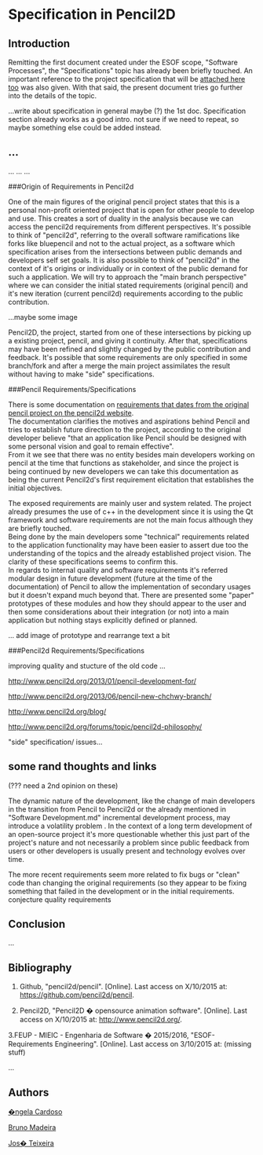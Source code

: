 # Specification in Pencil2D

## Introduction

Remitting the first document created under the ESOF scope, "Software Processes",
the "Specifications" topic has already been briefly touched. An important reference to
the project specification that will be
[attached here too](http://www.pencil2d.org/2010/06/the-vision-for-pencil-by-pascal-naidon/)
 was also given.
With that said, the present document tries go further into the details of the topic.

...write about specification in general maybe (?)
the 1st doc. Specification section already works as a good intro.
not sure if we need to repeat, so maybe something else could be added instead.

## ...

... ... ...

###Origin of Requirements in Pencil2d

One of the main figures of the original pencil project states that this is a personal
 non-profit oriented project that is open for other people to develop and use. This creates a sort of 
 duality in the analysis because we can access the pencil2d requirements from
 different perspectives.
 It's possible to think of "pencil2d", referring to the overall software ramifications like
 forks like bluepencil and not to the actual project, as a software which specification arises
 from the intersections between public demands and developers self set goals.
 It is also possible to think of "pencil2d" in the context of it's origins or individually or
 in context of the public demand for such a application.
 We will try to approach the "main branch perspective" where we can consider the initial stated requirements (original pencil)
 and it's new iteration (current pencil2d) requirements according to the public contribution.
 
 ...maybe some image
 
Pencil2D, the project, started from one of these intersections by picking up a existing project, pencil, and giving it continuity.
 After that, specifications may have been refined and slightly changed by the public contribution and feedback. It's possible 
 that some requirements are only specified in some branch/fork and after a merge the main
 project assimilates the result without having to make "side" specifications.
 
 
 ###Pencil Requirements/Specifications

There is some documentation on [requirements that dates from the original pencil project on the pencil2d website](http://www.pencil2d.org/2010/06/the-vision-for-pencil-by-pascal-naidon/).
<br>The documentation clarifies the motives and aspirations behind Pencil and tries to establish future direction to the project, according to the original developer believe "that 
an application like Pencil should be designed with some personal vision and goal to remain effective".
<br>From it we see that there was no entity besides main developers working on pencil at the time that functions as stakeholder, and since the project is being continued
 by new developers we can take this documentation as being the current Pencil2d's first requirement elicitation that establishes the initial objectives.

The exposed requirements are mainly user and system related. The project already presumes the use of c++ in the development since it is using the Qt framework
 and software requirements are not the main focus although they are briefly touched.
<br>Being done by the main developers some "technical" requirements related to the application functionality may have been easier to assert due too the understanding of the topics
 and the already established project vision. The clarity of these specifications seems to confirm this. 
<br>In regards to internal quality and software requirements it's referred modular design in future development (future at the time of the documentation) of
 Pencil to allow the implementation of secondary usages but it doesn't expand much beyond that. There are presented some "paper" prototypes of 
 these modules and how they should appear to the user and then some considerations about their integration (or not) into a main application but nothing stays explicitly defined or planned. 

... add image of prototype and rearrange text a bit
  
  
 
 ###Pencil2d Requirements/Specifications
 
improving quality and stucture of the old code ...

http://www.pencil2d.org/2013/01/pencil-development-for/

http://www.pencil2d.org/2013/06/pencil-new-chchwy-branch/

http://www.pencil2d.org/blog/

http://www.pencil2d.org/forums/topic/pencil2d-philosophy/

"side" specification/ issues...
 
## some rand thoughts and links

(??? need a 2nd opinion on these)

The dynamic nature of the development, like the change of main developers in the transition from Pencil to Pencil2d  or the already mentioned in "Software Development.md" incremental development process,
 may introduce a volatility problem . In the context of a long term development of an open-source project it's more questionable whether this just part of the project's nature and
 not necessarily a problem since public feedback from users or other developers is usually present and technology evolves over time.
 
 The more recent requirements seem more related to fix bugs or "clean" code than changing the original requirements
 (so they appear to be fixing
 something that failed in the development or in the initial requirements.
 conjecture quality requirements


## Conclusion


...

## Bibliography

1. Github, "pencil2d/pencil". [Online].
Last access on X/10/2015 at: https://github.com/pencil2d/pencil.

2. Pencil2D, "Pencil2D � opensource animation software". [Online].
Last access on X/10/2015 at:  http://www.pencil2d.org/.

3.FEUP - MIEIC - Engenharia de Software � 2015/2016, "ESOF-Requirements Engineering". [Online]. Last access on 3/10/2015 at: (missing stuff)

...

## Authors

[�ngela Cardoso](mailto:angela.cardoso@fc.up.pt)

[Bruno Madeira](mailto:up201306619@fe.up.pt)

[Jos� Teixeira](mailto:up201303930@fe.up.pt)
